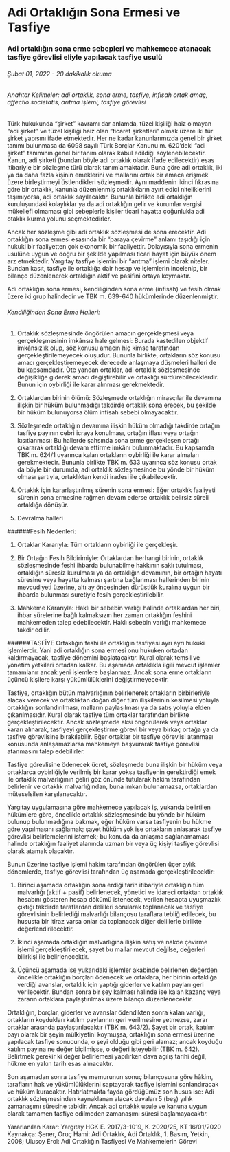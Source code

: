 <BlogMetaDecorator folder="generic" image="generic.jpg" imageAlt="image alt" description="Adi ortaklığın sona erme sebepleri ve mahkemece atanacak tasfiye görevlisi eliyle yapılacak tasfiye usulü" title="UnverLegal - Adi Ortaklığın Sona Ermesi ve Tasfiye" />

# Adi Ortaklığın Sona Ermesi ve Tasfiye

### Adi ortaklığın sona erme sebepleri ve mahkemece atanacak tasfiye görevlisi eliyle yapılacak tasfiye usulü

###### Şubat 01, 2022 - 20 dakikalık okuma

###### Anahtar Kelimeler: adi ortaklık, sona erme, tasfiye, infisah ortak amaç, affectio societatis, arıtma işlemi, tasfiye görevlisi  

Türk hukukunda “şirket” kavramı dar anlamda, tüzel kişiliği haiz olmayan “adi şirket” ve tüzel kişiliği haiz olan “ticaret şirketleri” olmak üzere iki tür şirket yapısını ifade etmektedir. Her ne kadar kanunlarımızda genel bir şirket tanımı bulunmasa da 6098 sayılı Türk Borçlar Kanunu m. 620’deki “adi şirket” tanımının genel bir tanım olarak kabul edildiği söylenebilecektir. Kanun, adi şirketi (bundan böyle adi ortaklık olarak ifade edilecektir) esas itibariyle bir sözleşme türü olarak tanımlamaktadır. Buna göre adi ortaklık, iki ya da daha fazla kişinin emeklerini ve mallarını ortak bir amaca erişmek üzere birleştirmeyi üstlendikleri sözleşmedir. Aynı maddenin ikinci fıkrasına göre bir ortaklık, kanunla düzenlenmiş ortaklıkların ayırt edici niteliklerini taşımıyorsa, adi ortaklık sayılacaktır. Bununla birlikte adi ortaklığın kuruluşundaki kolaylıklar ya da adi ortaklığın gelir ve kurumlar vergisi mükellefi olmaması gibi sebeplerle kişiler ticari hayatta çoğunlukla adi otaklık kurma yolunu seçmektedirler. 

Ancak her sözleşme gibi adi ortaklık sözleşmesi de sona erecektir. Adi ortaklığın sona ermesi esasında bir “paraya çevirme” anlamı taşıdığı için hukuki bir faaliyetten çok ekonomik bir faaliyettir. Dolayısıyla sona ermenin usulüne uygun ve doğru bir şekilde yapılması ticari hayat için büyük önem arz etmektedir. Yargıtay tasfiye işlemini bir “arıtma” işlemi olarak niteler. Bundan kasıt, tasfiye ile ortaklığa dair hesap ve işlemlerin incelenip, bir bilanço düzenlenerek ortaklığın aktif ve pasifini ortaya koymaktır. 

Adi ortaklığın sona ermesi, kendiliğinden sona erme (infisah) ve fesih olmak üzere iki grup halindedir ve TBK m. 639-640 hükümlerinde düzenlenmiştir. 

###### Kendiliğinden Sona Erme Halleri:
1. Ortaklık sözleşmesinde öngörülen amacın gerçekleşmesi veya gerçekleşmesinin imkânsız hale gelmesi: Burada kastedilen objektif imkânsızlık olup, söz konusu amacın hiç kimse tarafından gerçekleştirilemeyecek oluşudur. Bununla birlikte, ortakların söz konusu amacı gerçekleştiremeyecek derecede anlaşmaya düşmeleri halleri de bu kapsamdadır. Öte yandan ortaklar, adi ortaklık sözleşmesinde değişikliğe giderek amacı değiştirebilir ve ortaklığı sürdürebileceklerdir. Bunun için oybirliği ile karar alınması gerekmektedir.

2. Ortaklardan birinin ölümü: Sözleşmede ortaklığın mirasçılar ile devamına ilişkin bir hüküm bulunmadığı takdirde ortaklık sona erecek, bu şekilde bir hüküm bulunuyorsa ölüm infisah sebebi olmayacaktır.

3. Sözleşmede ortaklığın devamına ilişkin hüküm olmadığı takdirde ortağın tasfiye payının cebri icraya konulması, ortağın iflası veya ortağın kısıtlanması: Bu hallerde şahsında sona erme gerçekleşen ortağı çıkararak ortaklığı devam ettirme imkânı bulunmaktadır. Bu kapsamda TBK m. 624/1 uyarınca kalan ortakların oybirliği ile karar almaları gerekmektedir. Bununla birlikte TBK m. 633 uyarınca söz konusu ortak da böyle bir durumda, adi ortaklık sözleşmesinde bu yönde bir hüküm olması şartıyla, ortaklıktan kendi iradesi ile çıkabilecektir. 

4. Ortaklık için kararlaştırılmış sürenin sona ermesi: Eğer ortaklık faaliyeti sürenin sona ermesine rağmen devam ederse ortaklık belirsiz süreli ortaklığa dönüşür.

5. Devralma halleri

######Fesih Nedenleri:
1. Ortaklar Kararıyla: Tüm ortakların oybirliği ile gerçekleşir.

2. Bir Ortağın Fesih Bildirimiyle: Ortaklardan herhangi birinin, ortaklık sözleşmesinde feshi ihbarda bulunabilme hakkının saklı tutulması, ortaklığın süresiz kurulması ya da ortaklığın devamının, bir ortağın hayatı süresine veya hayatta kalması şartına bağlanması hallerinden birinin mevcudiyeti üzerine, altı ay öncesinden dürüstlük kuralına uygun bir ihbarda bulunması suretiyle fesih gerçekleştirilebilir.

3. Mahkeme Kararıyla: Haklı bir sebebin varlığı halinde ortaklardan her biri, ihbar sürelerine bağlı kalmaksızın her zaman ortaklığın feshini mahkemeden talep edebilecektir. Haklı sebebin varlığı mahkemece takdir edilir. 

######TASFİYE
Ortaklığın feshi ile ortaklığın tasfiyesi ayrı ayrı hukuki işlemlerdir. Yani adi ortaklığın sona ermesi onu hukuken ortadan kaldırmayacak, tasfiye dönemini başlatacaktır. Kural olarak temsil ve yönetim yetkileri ortadan kalkar. Bu aşamada ortaklıkla ilgili mevcut işlemler tamamlanır ancak yeni işlemlere başlanmaz. Ancak sona erme ortakların üçüncü kişilere karşı yükümlülüklerini değiştirmeyecektir. 

Tasfiye, ortaklığın bütün malvarlığının belirlenerek ortakların birbirleriyle alacak verecek ve ortaklıktan doğan diğer tüm ilişkilerinin kesilmesi yoluyla ortaklığın sonlandırılması, malların paylaşılması ya da satış yoluyla elden çıkarılmasıdır. Kural olarak tasfiye tüm ortaklar tarafından birlikte gerçekleştirilecektir. Ancak sözleşmede aksi öngörülerek veya ortaklar kararı alınarak, tasfiyeyi gerçekleştirme görevi bir veya birkaç ortağa ya da tasfiye görevlisine bırakılabilir. Eğer ortaklar bir tasfiye görevlisi atanması konusunda anlaşamazlarsa mahkemeye başvurarak tasfiye görevlisi atanmasını talep edebilirler.

Tasfiye görevlisine ödenecek ücret, sözleşmede buna ilişkin bir hüküm veya ortaklarca oybirliğiyle verilmiş bir karar yoksa tasfiyenin gerektirdiği emek ile ortaklık malvarlığının geliri göz önünde tutularak hakim tarafından belirlenir ve ortaklık malvarlığından, buna imkan bulunamazsa, ortaklardan müteselsilen karşılanacaktır.

Yargıtay uygulamasına göre mahkemece yapılacak iş, yukarıda belirtilen hükümlere göre, öncelikle ortaklık sözleşmesinde bu yönde bir hüküm bulunup bulunmadığına bakmak, eğer hüküm varsa tasfiyenin bu hükme göre yapılmasını sağlamak; şayet hüküm yok ise ortakların anlaşarak tasfiye görevlisi belirlemelerini istemek; bu konuda da anlaşma sağlanamaması halinde ortaklığın faaliyet alanında uzman bir veya üç kişiyi tasfiye görevlisi olarak atamak olacaktır. 

Bunun üzerine tasfiye işlemi hakim tarafından öngörülen üçer aylık dönemlerde, tasfiye görevlisi tarafından üç aşamada gerçekleştirilecektir:

1. Birinci aşamada ortaklığın sona erdiği tarih itibariyle ortaklığın tüm malvarlığı (aktif + pasif) belirlenecek, yönetici ve idareci ortaktan ortaklık hesabını gösteren hesap dökümü istenecek, verilen hesapta uyuşmazlık çıktığı takdirde taraflardan delilleri sorularak toplanacak ve tasfiye görevlisinin belirlediği malvarlığı bilançosu taraflara tebliğ edilecek, bu hususta bir itiraz varsa onlar da toplanacak diğer delillerle birlikte değerlendirilecektir.

2. İkinci aşamada ortaklığın malvarlığına ilişkin satış ve nakde çevirme işlemi gerçekleştirilecek, şayet bu mallar mevcut değilse, değerleri bilirkişi ile belirlenecektir. 

3. Üçüncü aşamada ise yukarıdaki işlemler akabinde belirlenen değerden öncelikle ortaklığın borçları ödenecek ve ortaklara, her birinin ortaklığa verdiği avanslar, ortaklık için yaptığı giderler ve katılım payları geri verilecektir. Bundan sonra bir şey kalması halinde ise kalan kazanç veya zararın ortaklara paylaştırılmak üzere bilanço düzenlenecektir. 

Ortaklığın, borçlar, giderler ve avanslar ödendikten sonra kalan varlığı, ortakların koydukları katılım paylarının geri verilmesine yetmezse, zarar ortaklar arasında paylaştırılacaktır (TBK m. 643/2). Şayet bir ortak, katılım payı olarak bir şeyin mülkiyetini koymuşsa, ortaklığın sona ermesi üzerine yapılacak tasfiye sonucunda, o şeyi olduğu gibi geri alamaz; ancak koyduğu katılım payına ne değer biçilmişse, o değeri isteyebilir (TBK m. 642). Belirtmek gerekir ki değer belirlemesi yapılırken dava açılış tarihi değil, hükme en yakın tarih esas alınacaktır.

Son aşamadan sonra tasfiye memurunun sonuç bilançosuna göre hâkim, tarafların hak ve yükümlülüklerini saptayarak tasfiye işlemini sonlandıracak ve hüküm kuracaktır.
Hatırlatmakta fayda gördüğümüz son husus ise: Adi ortaklık sözleşmesinden kaynaklanan alacak davaları 5 (beş) yıllık zamanaşımı süresine tabidir. Ancak adi ortaklık usule ve kanuna uygun olarak tamamen tasfiye edilmeden zamanaşımı süresi başlamayacaktır. 

Yararlanılan Karar: Yargıtay HGK E. 2017/3-1019, K. 2020/25, KT 16/01/2020
Kaynakça: Şener, Oruç Hami: Adi Ortaklık, Adi Ortaklık, 1. Basım, Yetkin, 2008; Ulusoy Erol: Adi Ortaklığın Tasfiyesi Ve Mahkemelerin Görevi

